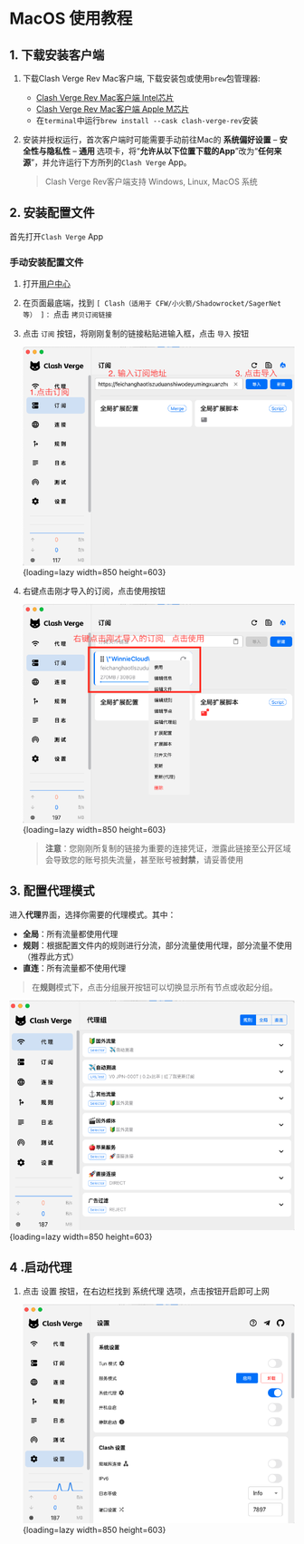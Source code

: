 # MacOS 使用教程

## 1. 下载安装客户端

1. 下载Clash Verge Rev Mac客户端, 下载安装包或使用`brew`包管理器:
   - [Clash Verge Rev Mac客户端 Intel芯片](https://github.com/clash-verge-rev/clash-verge-rev/releases/download/v1.7.7/Clash.Verge_1.7.7_x64.dmg)
   - [Clash Verge Rev Mac客户端 Apple M芯片](https://github.com/clash-verge-rev/clash-verge-rev/releases/download/v1.7.7/Clash.Verge_1.7.7_aarch64.dmg)
   - 在`terminal`中运行`brew install --cask clash-verge-rev`安装

2. 安装并授权运行，首次客户端时可能需要手动前往Mac的 **系统偏好设置** – **安全性与隐私性** – **通用** 选项卡，将“**允许从以下位置下载的App**”改为“**任何来源**”，并允许运行下方所列的`Clash Verge` App。

   > Clash Verge Rev客户端支持 Windows, Linux, MacOS 系统

## 2. 安装配置文件
首先打开`Clash Verge` App

### 手动安装配置文件

1. 打开[用户中心](https://winnie.cloud/user)

2. 在页面最底端，找到 `[ Clash（适用于 CFW/小火箭/Shadowrocket/SagerNet等） ]：` 点击 `拷贝订阅链接`

3. 点击 `订阅` 按钮，将刚刚复制的链接粘贴进输入框，点击 `导入` 按钮

   ![image-20221203005150386](./assets/2.png){loading=lazy width=850 height=603}

4. 右键点击刚才导入的订阅，点击使用按钮

   ![image-20221203005302823](./assets/3.png){loading=lazy width=850 height=603}

   > **注意**：您刚刚所复制的链接为重要的连接凭证，泄露此链接至公开区域会导致您的账号损失流量，甚至账号被**封禁**，请妥善使用

## 3. 配置代理模式

进入**代理**界面，选择你需要的代理模式。其中：

- **全局**：所有流量都使用代理
- **规则**：根据配置文件内的规则进行分流，部分流量使用代理，部分流量不使用（推荐此方式）
- **直连**：所有流量都不使用代理


> 在**规则**模式下，点击分组展开按钮可以切换显示所有节点或收起分组。

![image-20221203010838470](./assets/4.png){loading=lazy width=850 height=603}

## 4 .启动代理

1. 点击 设置 按钮，在右边栏找到 系统代理 选项，点击按钮开启即可上网

   ![image-20221203010146577](./assets/5.png){loading=lazy width=850 height=603}
